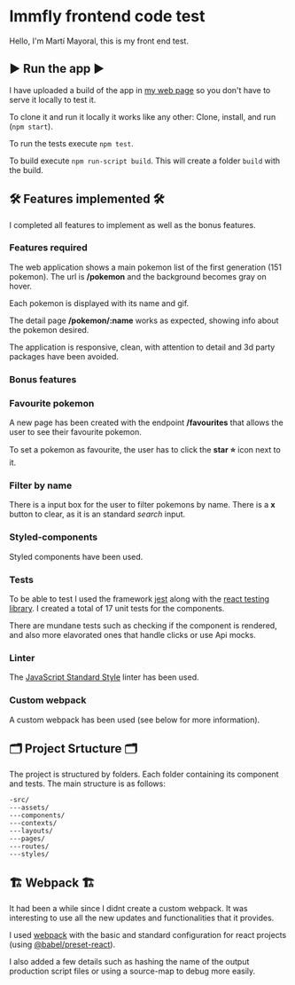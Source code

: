 
# Immfly frontend code test

Hello, I'm Martí Mayoral, this is my front end test.

## ▶️ Run the app ▶️

I have uploaded a build of the app in [my web page](https://www.martimayo.com/demo/immfly/) so you don't have to serve it locally to test it.

To clone it and run it locally it works like any other: Clone, install, and run (`npm start`).

To run the tests execute  `npm test`.

To build execute `npm run-script build`. This will create a folder `build` with the build.

## 🛠️ Features implemented 🛠️

I completed all features to implement as well as the bonus features.

### Features required

The web application shows a main pokemon list of the first generation (151 pokemon). The url is **/pokemon** and the background becomes gray on hover.

Each pokemon is displayed with its name and gif.

The detail page **/pokemon/:name** works as expected, showing info about the pokemon desired.

The application is responsive, clean, with attention to detail and 3d party packages have been avoided.

### Bonus features

### Favourite pokemon

A new page has been created with the endpoint **/favourites** that allows the user to see their favourite pokemon.

To set a pokemon as favourite, the user has to click the **star ⭐** icon next to it.

### Filter by name

There is a input box for the user to filter pokemons by name. There is a **x** button to clear, as it is an standard *search* input.

### Styled-components

Styled components have been used.

### Tests

To be able to test I used the framework [jest](https://jestjs.io/) along with the [react testing library](https://testing-library.com/docs/react-testing-library/intro/). I created a total of 17 unit tests for the components.

There are mundane tests such as checking if the component is rendered, and also more elavorated ones that handle clicks or use Api mocks.

### Linter

The [JavaScript Standard Style](https://standardjs.com/) linter has been used.

### Custom webpack

A custom webpack has been used (see below for more information).

## 🗂️ Project Srtucture 🗂️

The project is structured by folders. Each folder containing its component and tests. The main structure is as follows:
```
-src/
---assets/
---components/
---contexts/
---layouts/
---pages/
---routes/
---styles/
``` 

## 🏗️ Webpack 🏗️

It had been a while since I didnt create a custom webpack. It was interesting to use all the new updates and functionalities that it provides.

I used [webpack](https://webpack.js.org/) with the basic and standard configuration for react projects (using [@babel/preset-react](https://babeljs.io/docs/babel-preset-react)).

I also added a few details such as hashing the name of the output production script files or using a source-map to debug more easily.